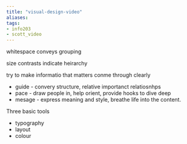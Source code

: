 ```yaml
---
title: "visual-design-video"
aliases: 
tags: 
- info203
- scott_video
---
```


whitespace conveys grouping

size contrasts indicate heirarchy

try to make informatio that matters conme through clearly

- guide - convery structure, relative importanct relatiosnhps
- pace - draw people in, help orient, provide hooks to dive deep
- mesage - express meaning and style, breathe life into the content.

Three basic tools
- typography
- layout
- colour


